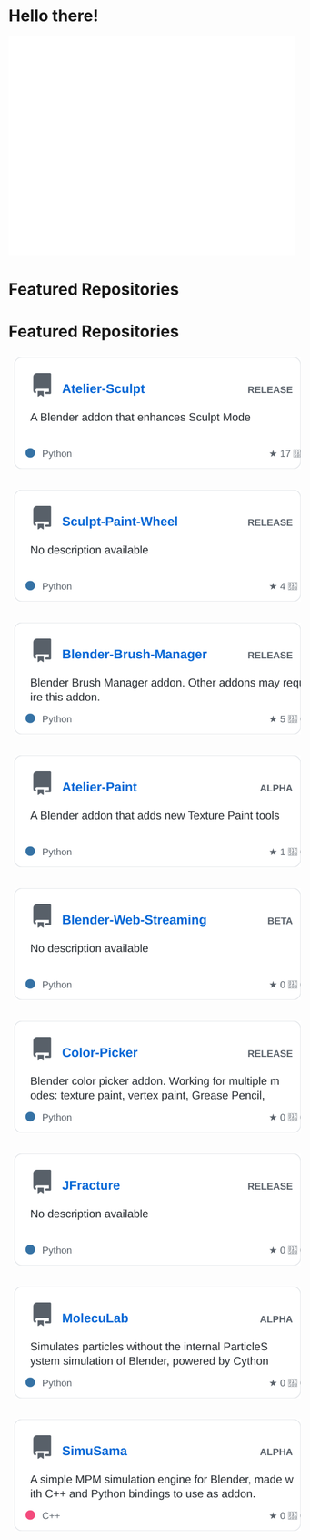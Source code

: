 # Hello there!

<picture>
  <img src="/github-metrics.svg" alt="Metrics">
</picture>

# Featured Repositories

# Featured Repositories

<div id="repo-cards" align="center">

<a href="https://github.com/jfranmatheu/Atelier-Sculpt" target="_blank"><img src="repo-cards/Atelier-Sculpt-card.svg" alt="Atelier-Sculpt" style="margin: 10px"></a>

<a href="https://github.com/jfranmatheu/Sculpt-Paint-Wheel" target="_blank"><img src="repo-cards/Sculpt-Paint-Wheel-card.svg" alt="Sculpt-Paint-Wheel" style="margin: 10px"></a>

<a href="https://github.com/jfranmatheu/Blender-Brush-Manager" target="_blank"><img src="repo-cards/Blender-Brush-Manager-card.svg" alt="Blender-Brush-Manager" style="margin: 10px"></a>

<a href="https://github.com/jfranmatheu/Atelier-Paint" target="_blank"><img src="repo-cards/Atelier-Paint-card.svg" alt="Atelier-Paint" style="margin: 10px"></a>

<a href="https://github.com/jfranmatheu/Blender-Web-Streaming" target="_blank"><img src="repo-cards/Blender-Web-Streaming-card.svg" alt="Blender-Web-Streaming" style="margin: 10px"></a>

<a href="https://github.com/jfranmatheu/Color-Picker" target="_blank"><img src="repo-cards/Color-Picker-card.svg" alt="Color-Picker" style="margin: 10px"></a>

<a href="https://github.com/jfranmatheu/JFracture" target="_blank"><img src="repo-cards/JFracture-card.svg" alt="JFracture" style="margin: 10px"></a>

<a href="https://github.com/jfranmatheu/MolecuLab" target="_blank"><img src="repo-cards/MolecuLab-card.svg" alt="MolecuLab" style="margin: 10px"></a>

<a href="https://github.com/jfranmatheu/SimuSama" target="_blank"><img src="repo-cards/SimuSama-card.svg" alt="SimuSama" style="margin: 10px"></a>

</div>